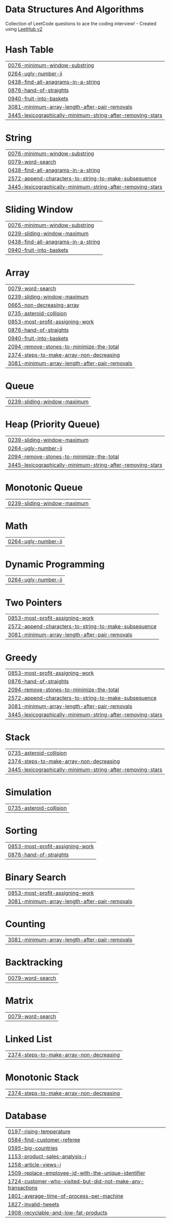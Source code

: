 # Data Structures And Algorithms
Collection of LeetCode questions to ace the coding interview! - Created using [LeetHub v2](https://github.com/arunbhardwaj/LeetHub-2.0)


# Hash Table
|  |
| ------- |
| [0076-minimum-window-substring](https://github.com/vishal1641/hi/tree/master/0076-minimum-window-substring) |
| [0264-ugly-number-ii](https://github.com/vishal1641/hi/tree/master/0264-ugly-number-ii) |
| [0438-find-all-anagrams-in-a-string](https://github.com/vishal1641/hi/tree/master/0438-find-all-anagrams-in-a-string) |
| [0876-hand-of-straights](https://github.com/vishal1641/hi/tree/master/0876-hand-of-straights) |
| [0940-fruit-into-baskets](https://github.com/vishal1641/hi/tree/master/0940-fruit-into-baskets) |
| [3081-minimum-array-length-after-pair-removals](https://github.com/vishal1641/hi/tree/master/3081-minimum-array-length-after-pair-removals) |
| [3445-lexicographically-minimum-string-after-removing-stars](https://github.com/vishal1641/hi/tree/master/3445-lexicographically-minimum-string-after-removing-stars) |
# String
|  |
| ------- |
| [0076-minimum-window-substring](https://github.com/vishal1641/hi/tree/master/0076-minimum-window-substring) |
| [0079-word-search](https://github.com/vishal1641/hi/tree/master/0079-word-search) |
| [0438-find-all-anagrams-in-a-string](https://github.com/vishal1641/hi/tree/master/0438-find-all-anagrams-in-a-string) |
| [2572-append-characters-to-string-to-make-subsequence](https://github.com/vishal1641/hi/tree/master/2572-append-characters-to-string-to-make-subsequence) |
| [3445-lexicographically-minimum-string-after-removing-stars](https://github.com/vishal1641/hi/tree/master/3445-lexicographically-minimum-string-after-removing-stars) |
# Sliding Window
|  |
| ------- |
| [0076-minimum-window-substring](https://github.com/vishal1641/hi/tree/master/0076-minimum-window-substring) |
| [0239-sliding-window-maximum](https://github.com/vishal1641/hi/tree/master/0239-sliding-window-maximum) |
| [0438-find-all-anagrams-in-a-string](https://github.com/vishal1641/hi/tree/master/0438-find-all-anagrams-in-a-string) |
| [0940-fruit-into-baskets](https://github.com/vishal1641/hi/tree/master/0940-fruit-into-baskets) |
# Array
|  |
| ------- |
| [0079-word-search](https://github.com/vishal1641/hi/tree/master/0079-word-search) |
| [0239-sliding-window-maximum](https://github.com/vishal1641/hi/tree/master/0239-sliding-window-maximum) |
| [0665-non-decreasing-array](https://github.com/vishal1641/hi/tree/master/0665-non-decreasing-array) |
| [0735-asteroid-collision](https://github.com/vishal1641/hi/tree/master/0735-asteroid-collision) |
| [0853-most-profit-assigning-work](https://github.com/vishal1641/hi/tree/master/0853-most-profit-assigning-work) |
| [0876-hand-of-straights](https://github.com/vishal1641/hi/tree/master/0876-hand-of-straights) |
| [0940-fruit-into-baskets](https://github.com/vishal1641/hi/tree/master/0940-fruit-into-baskets) |
| [2094-remove-stones-to-minimize-the-total](https://github.com/vishal1641/hi/tree/master/2094-remove-stones-to-minimize-the-total) |
| [2374-steps-to-make-array-non-decreasing](https://github.com/vishal1641/hi/tree/master/2374-steps-to-make-array-non-decreasing) |
| [3081-minimum-array-length-after-pair-removals](https://github.com/vishal1641/hi/tree/master/3081-minimum-array-length-after-pair-removals) |
# Queue
|  |
| ------- |
| [0239-sliding-window-maximum](https://github.com/vishal1641/hi/tree/master/0239-sliding-window-maximum) |
# Heap (Priority Queue)
|  |
| ------- |
| [0239-sliding-window-maximum](https://github.com/vishal1641/hi/tree/master/0239-sliding-window-maximum) |
| [0264-ugly-number-ii](https://github.com/vishal1641/hi/tree/master/0264-ugly-number-ii) |
| [2094-remove-stones-to-minimize-the-total](https://github.com/vishal1641/hi/tree/master/2094-remove-stones-to-minimize-the-total) |
| [3445-lexicographically-minimum-string-after-removing-stars](https://github.com/vishal1641/hi/tree/master/3445-lexicographically-minimum-string-after-removing-stars) |
# Monotonic Queue
|  |
| ------- |
| [0239-sliding-window-maximum](https://github.com/vishal1641/hi/tree/master/0239-sliding-window-maximum) |
# Math
|  |
| ------- |
| [0264-ugly-number-ii](https://github.com/vishal1641/hi/tree/master/0264-ugly-number-ii) |
# Dynamic Programming
|  |
| ------- |
| [0264-ugly-number-ii](https://github.com/vishal1641/hi/tree/master/0264-ugly-number-ii) |
# Two Pointers
|  |
| ------- |
| [0853-most-profit-assigning-work](https://github.com/vishal1641/hi/tree/master/0853-most-profit-assigning-work) |
| [2572-append-characters-to-string-to-make-subsequence](https://github.com/vishal1641/hi/tree/master/2572-append-characters-to-string-to-make-subsequence) |
| [3081-minimum-array-length-after-pair-removals](https://github.com/vishal1641/hi/tree/master/3081-minimum-array-length-after-pair-removals) |
# Greedy
|  |
| ------- |
| [0853-most-profit-assigning-work](https://github.com/vishal1641/hi/tree/master/0853-most-profit-assigning-work) |
| [0876-hand-of-straights](https://github.com/vishal1641/hi/tree/master/0876-hand-of-straights) |
| [2094-remove-stones-to-minimize-the-total](https://github.com/vishal1641/hi/tree/master/2094-remove-stones-to-minimize-the-total) |
| [2572-append-characters-to-string-to-make-subsequence](https://github.com/vishal1641/hi/tree/master/2572-append-characters-to-string-to-make-subsequence) |
| [3081-minimum-array-length-after-pair-removals](https://github.com/vishal1641/hi/tree/master/3081-minimum-array-length-after-pair-removals) |
| [3445-lexicographically-minimum-string-after-removing-stars](https://github.com/vishal1641/hi/tree/master/3445-lexicographically-minimum-string-after-removing-stars) |
# Stack
|  |
| ------- |
| [0735-asteroid-collision](https://github.com/vishal1641/hi/tree/master/0735-asteroid-collision) |
| [2374-steps-to-make-array-non-decreasing](https://github.com/vishal1641/hi/tree/master/2374-steps-to-make-array-non-decreasing) |
| [3445-lexicographically-minimum-string-after-removing-stars](https://github.com/vishal1641/hi/tree/master/3445-lexicographically-minimum-string-after-removing-stars) |
# Simulation
|  |
| ------- |
| [0735-asteroid-collision](https://github.com/vishal1641/hi/tree/master/0735-asteroid-collision) |
# Sorting
|  |
| ------- |
| [0853-most-profit-assigning-work](https://github.com/vishal1641/hi/tree/master/0853-most-profit-assigning-work) |
| [0876-hand-of-straights](https://github.com/vishal1641/hi/tree/master/0876-hand-of-straights) |
# Binary Search
|  |
| ------- |
| [0853-most-profit-assigning-work](https://github.com/vishal1641/hi/tree/master/0853-most-profit-assigning-work) |
| [3081-minimum-array-length-after-pair-removals](https://github.com/vishal1641/hi/tree/master/3081-minimum-array-length-after-pair-removals) |
# Counting
|  |
| ------- |
| [3081-minimum-array-length-after-pair-removals](https://github.com/vishal1641/hi/tree/master/3081-minimum-array-length-after-pair-removals) |
# Backtracking
|  |
| ------- |
| [0079-word-search](https://github.com/vishal1641/hi/tree/master/0079-word-search) |
# Matrix
|  |
| ------- |
| [0079-word-search](https://github.com/vishal1641/hi/tree/master/0079-word-search) |
# Linked List
|  |
| ------- |
| [2374-steps-to-make-array-non-decreasing](https://github.com/vishal1641/hi/tree/master/2374-steps-to-make-array-non-decreasing) |
# Monotonic Stack
|  |
| ------- |
| [2374-steps-to-make-array-non-decreasing](https://github.com/vishal1641/hi/tree/master/2374-steps-to-make-array-non-decreasing) |
# Database
|  |
| ------- |
| [0197-rising-temperature](https://github.com/vishal1641/hi/tree/master/0197-rising-temperature) |
| [0584-find-customer-referee](https://github.com/vishal1641/hi/tree/master/0584-find-customer-referee) |
| [0595-big-countries](https://github.com/vishal1641/hi/tree/master/0595-big-countries) |
| [1153-product-sales-analysis-i](https://github.com/vishal1641/hi/tree/master/1153-product-sales-analysis-i) |
| [1258-article-views-i](https://github.com/vishal1641/hi/tree/master/1258-article-views-i) |
| [1509-replace-employee-id-with-the-unique-identifier](https://github.com/vishal1641/hi/tree/master/1509-replace-employee-id-with-the-unique-identifier) |
| [1724-customer-who-visited-but-did-not-make-any-transactions](https://github.com/vishal1641/hi/tree/master/1724-customer-who-visited-but-did-not-make-any-transactions) |
| [1801-average-time-of-process-per-machine](https://github.com/vishal1641/hi/tree/master/1801-average-time-of-process-per-machine) |
| [1827-invalid-tweets](https://github.com/vishal1641/hi/tree/master/1827-invalid-tweets) |
| [1908-recyclable-and-low-fat-products](https://github.com/vishal1641/hi/tree/master/1908-recyclable-and-low-fat-products) |